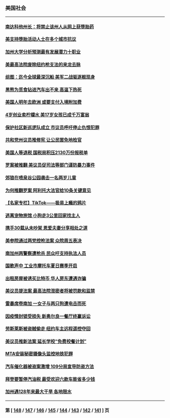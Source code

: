 ### 美国社会
---
#### [南达科他州长：将禁止该州人从网上获堕胎药](../../pages/ncid1078160/n13767856.md) 
#### [美支持堕胎活动人士在多个城市抗议](../../pages/ncid1078160/n13767540.md) 
#### [加州大学分析预测最有发展潜力十职业](../../pages/ncid1078160/n13767449.md) 
#### [美最高法院废除纽约枪支法的来龙去脉](../../pages/ncid1078160/n13766223.md) 
#### [组图：迄今全球最深沉船 美军二战驱逐舰现身](../../pages/ncid1078160/n13767363.md) 
#### [黑熊为觅食钻进汽车出不来 高温下热死](../../pages/ncid1078160/n13767368.md) 
#### [美国人明年去欧洲 或要支付入境附加费](../../pages/ncid1078160/n13767316.md) 
#### [4岁创业卖柠檬水 美17岁女孩已成千万富翁](../../pages/ncid1078160/n13767315.md) 
#### [保护社区新巡逻队成立 市议员呼吁停止仇恨犯罪](../../pages/ncid1078160/n13767179.md) 
#### [共和党州议员推修宪 让公民罢免地检官](../../pages/ncid1078160/n13767195.md) 
#### [美国人等退税 国税局积压2130万份报税单](../../pages/ncid1078160/n13766996.md) 
#### [罗案被推翻 美议员促司法等部门谨防暴力事件](../../pages/ncid1078160/n13766982.md) 
#### [郊狼在喷泉谷公园袭击一名两岁儿童](../../pages/ncid1078160/n13766938.md) 
#### [为何推翻罗案 阿利托大法官给10条关键意见](../../pages/ncid1078160/n13766954.md) 
#### [【名家专栏】TikTok——极易上瘾的鸦片](../../pages/ncid1078160/n13766769.md) 
#### [逃离宠物旅馆 小狗走3公里回家找主人](../../pages/ncid1078160/n13766597.md) 
#### [携手30载从未吵架 恩爱夫妻分享相处之道](../../pages/ncid1078160/n13766466.md) 
#### [美参院通过两党控枪法案 众院周五表决](../../pages/ncid1078160/n13766416.md) 
#### [南加州两警察遭枪杀 民众吁支持执法人员](../../pages/ncid1078160/n13766394.md) 
#### [国歌声中 工业市摩托车夏日赛季开启](../../pages/ncid1078160/n13766338.md) 
#### [出租房屋被诱买比特币 华人房东遭遇诈骗](../../pages/ncid1078160/n13766265.md) 
#### [美议员提法案 最高法院泄密者将被罚款和监禁](../../pages/ncid1078160/n13766029.md) 
#### [雷暴席卷南加 一女子与两只狗遭电击而死](../../pages/ncid1078160/n13766180.md) 
#### [因疫情封锁受损失 新奥尔良一餐厅终赢诉讼](../../pages/ncid1078160/n13765898.md) 
#### [劳斯莱斯被盗贼偷走 纽约车主远程遥控夺回](../../pages/ncid1078160/n13766036.md) 
#### [美议员推新法案 延长学校“免费校餐计划”](../../pages/ncid1078160/n13765323.md) 
#### [MTA安装秘密摄像头监控地铁犯罪](../../pages/ncid1078160/n13765620.md) 
#### [汽车催化器被盗案激增 109分局宣导防盗方法](../../pages/ncid1078160/n13765617.md) 
#### [拜登要暂停汽油税 最受欢迎六款车能省多少钱](../../pages/ncid1078160/n13765362.md) 
#### [加州遇128年来最大干旱 各地限水](../../pages/ncid1078160/n13765546.md) 

---
#### 第 [ [148](./148.md) / [147](./147.md) / [146](./146.md) / [145](./145.md) / [144](./144.md) / [143](./143.md) / [142](./142.md) / [141](./141.md) ] 页
